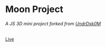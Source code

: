 # Moon Project

###### A JS 3D mini project forked from [UndrDsk0M](https://github.com/UndrDsk0M/js-3dgame)

[Live](https://tamana543.github.io/3D-animation-/)
